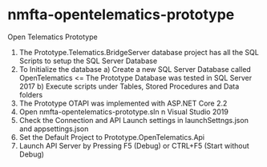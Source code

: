 # nmfta-opentelematics-prototype
Open Telematics Prototype

1) The Prototype.Telematics.BridgeServer database project has all the SQL Scripts to setup the SQL Server Database
2) To Initialize the database 
  a) Create a new SQL Server Database called OpenTelematics <= The Prototype Database was tested in SQL Server 2017
  b) Execute scripts under Tables, Stored Procedures and Data folders
3) The Prototype OTAPI was implemented with ASP.NET Core 2.2
4) Open nmfta-opentelematics-prototype.sln n Visual Studio 2019
5) Check the Connection and API Launch settings in launchSettngs.json and appsettings.json
6) Set the Default Project to Prototype.OpenTelematics.Api
7) Launch API Server by Pressing F5 (Debug) or CTRL+F5 (Start without Debug)
